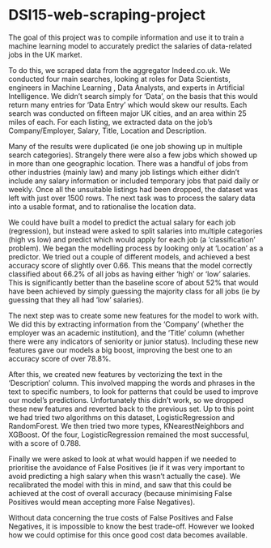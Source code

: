 # DSI15-web-scraping-project

The goal of this project was to compile information and use it to train a machine learning model to accurately predict the salaries of data-related jobs in the UK market.

To do this, we scraped data from the aggregator Indeed.co.uk. We conducted four main searches, looking at roles for Data Scientists, engineers in Machine Learning , Data Analysts, and experts in Artificial Intelligence. We didn’t search simply for ‘Data’, on the basis that this would return many entries for ‘Data Entry’ which would skew our results. Each search was conducted on fifteen major UK cities, and an area within 25 miles of each. For each listing, we extracted data on the job’s Company/Employer, Salary, Title, Location and Description.

Many of the results were duplicated (ie one job showing up in multiple search categories). Strangely there were also a few jobs which showed up in more than one geographic location. There was a handful of jobs from other industries (mainly law) and many job listings which either didn’t include any salary information or included temporary jobs that paid daily or weekly. Once all the unsuitable listings had been dropped, the dataset was left with just over 1500 rows. The next task was to process the salary data into a usable format, and to rationalise the location data.

We could have built a model to predict the actual salary for each job (regression), but instead were asked to split salaries into multiple categories (high vs low) and predict which would apply for each job (a ‘classification’ problem). We began the modelling process by looking only at ‘Location’ as a predictor. We tried out a couple of different models, and achieved a best accuracy score of slightly over 0.66. This means that the model correctly classified about 66.2% of all jobs as having either ‘high’ or ‘low’ salaries. This is significantly better than the baseline score of about 52% that would have been achieved by simply guessing the majority class for all jobs (ie by guessing that they all had ‘low’ salaries).

The next step was to create some new features for the model to work with. We did this by extracting information from the ‘Company’ (whether the employer was an academic institution), and the ‘Title’ column (whether there were any indicators of seniority or junior status). Including these new features gave our models a big boost, improving the best one to an accuracy score of over 78.8%.

After this, we created new features by vectorizing the text in the ‘Description’ column. This involved mapping the words and phrases in the text to specific numbers, to look for patterns that could be used to improve our model’s predictions. Unfortunately this didn’t work, so we dropped these new features and reverted back to the previous set. Up to this point we had tried two algorithms on this dataset, LogisticRegression and RandomForest. We then tried two more types, KNearestNeighbors and XGBoost. Of the four, LogisticRegression remained the most successful, with a score of 0.788.

Finally we were asked to look at what would happen if we needed to prioritise the avoidance of False Positives (ie if it was very important to avoid predicting a high salary when this wasn’t actually the case). We recalibrated the model with this in mind, and saw that this could be achieved at the cost of overall accuracy (because minimising False Positives would mean accepting more False Negatives).

Without data concerning the true costs of False Positives and False Negatives, it is impossible to know the best trade-off. However we looked how we could optimise for this once good cost data becomes available.
